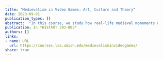 ```yaml
---
title: "Medievalism in Video Games: Art, Culture and Theory"
date: 2023-09-01
publication_types: []
abstract:  "In this course, we study how real-life medieval monuments and images appear in the imagined spaces of video games. We learn about art and cultures of the middle ages while critically discussing related medieval images in video games through some key concepts and theories, including ludology (the social and cultural study of games), Orientalism, religion, race, identity, and woman and gender studies."
publication: In *HISTART 393-005*
authors: []
links:
- name: URL
  url: https://courses.lsa.umich.edu/medievalisminvideogames/
share: true
---
```

